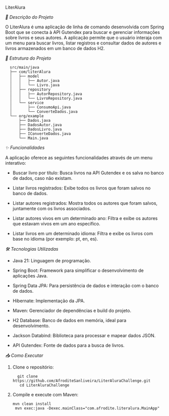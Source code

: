 LiterAlura

*📖 Descrição do Projeto*

O LiterAlura é uma aplicação de linha de comando desenvolvida com Spring Boot que se conecta à API Gutendex para buscar e gerenciar informações sobre livros e seus autores. A aplicação permite que o usuário interaja com um menu para buscar livros, listar registros e consultar dados de autores e livros armazenados em um banco de dados H2.

*📁 Estrutura do Projeto*

      src/main/java
      ├── com/literAlura
      │   ├── model
      │   │   ├── Autor.java
      │   │   └── Livro.java
      │   ├── repository
      │   │   ├── AutorRepository.java
      │   │   └── LivroRepository.java
      │   └── service
      │       ├── ConsumoApi.java
      │       └── ConverteDados.java
      └── org/example
          ├── Dados.java
          ├── DadosAutor.java
          ├── DadosLivro.java
          ├── IConverteDados.java
          └── Main.java
    
*✨ Funcionalidades*

A aplicação oferece as seguintes funcionalidades através de um menu interativo:

- Buscar livro por título: Busca livros na API Gutendex e os salva no banco de dados, caso não existam.

- Listar livros registrados: Exibe todos os livros que foram salvos no banco de dados.

- Listar autores registrados: Mostra todos os autores que foram salvos, juntamente com os livros associados.

- Listar autores vivos em um determinado ano: Filtra e exibe os autores que estavam vivos em um ano específico.

- Listar livros em um determinado idioma: Filtra e exibe os livros com base no idioma (por exemplo: pt, en, es).

*🛠️ Tecnologias Utilizadas*

- Java 21: Linguagem de programação.

- Spring Boot: Framework para simplificar o desenvolvimento de aplicações Java.

- Spring Data JPA: Para persistência de dados e interação com o banco de dados.

- Hibernate: Implementação da JPA.

- Maven: Gerenciador de dependências e build do projeto.

- H2 Database: Banco de dados em memória, ideal para desenvolvimento.

- Jackson Databind: Biblioteca para processar e mapear dados JSON.

- API Gutendex: Fonte de dados para a busca de livros.

 *📥 Como Executar*
 
1. Clone o repositório:
   
         git clone https://github.com/AfroditeSanliveira/LiterAluraChallenge.git
          cd LiterAluraChallenge
2. Compile e execute com Maven:
   
       mvn clean install
        mvn exec:java -Dexec.mainClass="com.afrodite.literalura.MainApp"
